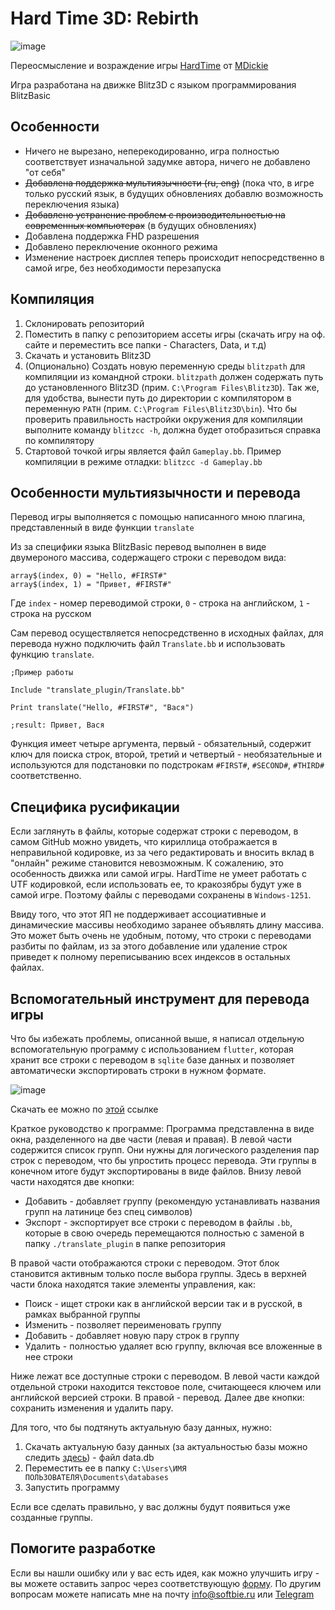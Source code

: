 # Hard Time 3D: Rebirth

![image](https://github.com/softbie/hardtime-russification/assets/39442071/b0fd78b2-dede-430f-ab77-bdbb094be2fd)

Переосмысление и возраждение игры [HardTime](http://www.mdickie.com/prev_hardtime.htm) от [MDickie](http://www.mdickie.com/)

Игра разработана на движке Blitz3D с языком программирования BlitzBasic

## Особенности
* Ничего не вырезано, неперекодированно, игра полностью соответствует изначальной задумке автора, ничего не добавлено "от себя"
* ~~Добавлена поддержка мультиязычности (ru, eng)~~ (пока что, в игре только русский язык, в будущих обновлениях добавлю возможность переключения языка)
* ~~Добавлено устранение проблем с производительностью на современных компьютерах~~ (в будущих обновлениях)
* Добавлена поддержка FHD разрешения
* Добавлено переключение оконного режима
* Изменение настроек дисплея теперь происходит непосредственно в самой игре, без необходимости перезапуска

## Компиляция
1. Склонировать репозиторий
2. Поместить в папку с репозиторием ассеты игры (скачать игру на оф. сайте и переместить все папки - Characters, Data, и т.д)
3. Скачать и установить Blitz3D
4. (Опционально) Создать новую переменную среды `blitzpath` для компиляции из командной строки. `blitzpath` должен содержать путь до установленного Blitz3D (прим. `C:\Program Files\Blitz3D`). Так же, для удобства, вынести путь до директории с компилятором в переменную `PATH` (прим. `C:\Program Files\Blitz3D\bin`). Что бы проверить правильность настройки окружения для компиляции выполните команду `blitzcc -h`, должна будет отобразиться справка по компилятору
5. Стартовой точкой игры является файл `Gameplay.bb`. Пример компиляции в режиме отладки: `blitzcc -d Gameplay.bb`

## Особенности мультиязычности и перевода
Перевод игры выполняется с помощью написанного мною плагина, представленный в виде функции `translate`

Из за специфики языка BlitzBasic перевод выполнен в виде двумероного массива, содержащего строки с переводом вида:

```
array$(index, 0) = "Hello, #FIRST#"
array$(index, 1) = "Привет, #FIRST#"
```

Где `index` - номер переводимой строки, `0` - строка на английском, `1` - строка на русском

Сам перевод осуществляется непосредственно в исходных файлах, для перевода нужно подключить файл `Translate.bb` и использовать функцию `translate`.

```
;Пример работы

Include "translate_plugin/Translate.bb"

Print translate("Hello, #FIRST#", "Вася")

;result: Привет, Вася
```

Функция имеет четыре аргумента, первый - обязательный, содержит ключ для поиска строк, второй, третий и четвертый - необязательные и используются для подстановки по подстрокам `#FIRST#`, `#SECOND#`, `#THIRD#` соответственно.

## Специфика русификации

Если заглянуть в файлы, которые содержат строки с переводом, в самом GitHub можно увидеть, что кириллица отображается в неправильной кодировке, из за чего редактировать и вносить вклад в "онлайн" режиме становится невозможным. К сожалению, это особенность движка или самой игры. HardTime не умеет работать с UTF кодировкой, если использовать ее, то кракозябры будут уже в самой игре. Поэтому файлы с переводами сохранены в `Windows-1251`.

Ввиду того, что этот ЯП не поддерживает ассоциативные и динамические массивы необходимо заранее объявлять длину массива. Это может быть очень не удобным, потому, что строки с переводами разбиты по файлам, из за этого добавление или удаление строк приведет к полному переписыванию всех индексов в остальных файлах.

## Вспомогательный инструмент для перевода игры

Что бы избежать проблемы, описанной выше, я написал отдельную вспомогательную программу с использованием `flutter`, которая хранит все строки с переводом в `sqlite` базе данных и позволяет автоматически экспортировать строки в нужном формате.

![image](https://github.com/softbie/hardtime-russification/assets/39442071/582c6d17-59dc-4065-930f-05b4f3b64d63)

Скачать ее можно по [этой](https://github.com/softbie/hardtime-russification/releases/download/0.0.6/ht_translation.zip) ссылке

Краткое руководство к программе:
Программа представленна в виде окна, разделенного на две части (левая и правая).
В левой части содержится список групп. Они нужны для логического разделения пар строк с переводом, что бы упростить процесс перевода. Эти группы в конечном итоге будут экспортированы в виде файлов. Внизу левой части находятся две кнопки:
* Добавить - добавляет группу (рекомендую устанавливать названия групп на латинице без спец символов)
* Экспорт - экспортирует все строки с переводом в файлы `.bb`, которые в свою очередь перемещаются полностью с заменой в папку `./translate_plugin` в папке репозитория

В правой части отображаются строки с переводом. Этот блок становится активным только после выбора группы. Здесь в верхней части блока находятся такие элементы управления, как:
* Поиск - ищет строки как в английской версии так и в русской, в рамках выбранной группы
* Изменить - позволяет переименовать группу
* Добавить - добавляет новую пару строк в группу
* Удалить - полностью удаляет всю группу, включая все вложенные в нее строки

Ниже лежат все доступные строки с переводом. В левой части каждой отдельной строки находится текстовое поле, считающееся ключем или английской версией строки. В правой - перевод. Далее две кнопки: сохранить изменения и удалить пару.

Для того, что бы подтянуть актуальную базу данных, нужно:
1. Скачать актуальную базу данных (за актуальностью базы можно следить [здесь](https://github.com/softbie/hardtime-russification/releases)) - файл data.db
2. Переместить ее в папку `C:\Users\ИМЯ ПОЛЬЗОВАТЕЛЯ\Documents\databases`
3. Запустить программу

Если все сделать правильно, у вас должны будут появиться уже созданные группы.

## Помогите разработке
Если вы нашли ошибку или у вас есть идея, как можно улучшить игру - вы можете оставить запрос через соответствующую [форму](https://github.com/softbie/hardtime-rebirth/issues/new). По другим вопросам можете написать мне на почту [info@softbie.ru](mailto:info@softbie.ru) или [Telegram](https://t.me/softbie13)
